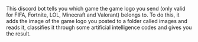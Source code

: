 This discord bot tells you which game the game logo you send (only valid for FIFA, Fortnite, LOL, Minecraft and Valorant) belongs to. To do this, 
it adds the image of the game logo you posted to a folder called images and reads it, classifies it through some artificial intelligence codes and gives you the result.
